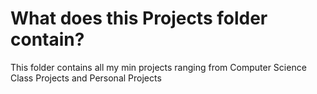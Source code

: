 # What does this Projects folder contain?
This folder contains all my min projects ranging from Computer Science Class Projects and Personal Projects
